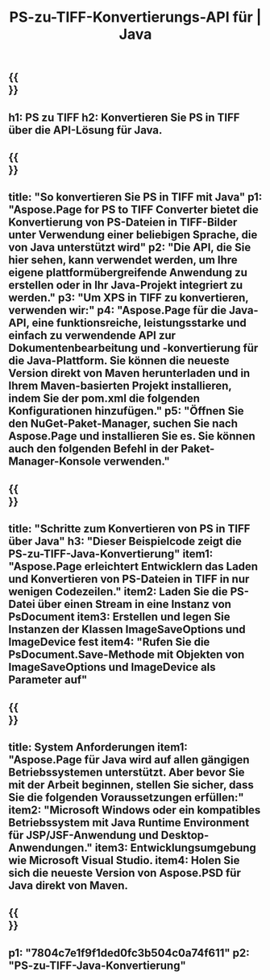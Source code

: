 ﻿---
translation: true
template: /_templates/_conversion-child-java.md
title: PS-zu-TIFF-Konvertierungs-API für | Java
url: /java/conversion/ps-to-tiff/
description: Beispiel-Java-Konvertierungscode für das PS-Format in eine TIFF-Datei. Verwenden Sie diesen Beispielcode, um PS in TIFF in jeder Web- oder Desktop-Java-basierten Anwendung zu konvertieren.
informat: PS
outformat: TIFF
otherformats: XPS EPS
---

{{<section banner>}}
---
h1: PS zu TIFF
h2: Konvertieren Sie PS in TIFF über die API-Lösung für Java.
---

{{<section overview>}}
---
title: "So konvertieren Sie PS in TIFF mit Java"
p1: "Aspose.Page for PS to TIFF Converter bietet die Konvertierung von PS-Dateien in TIFF-Bilder unter Verwendung einer beliebigen Sprache, die von Java unterstützt wird"
p2: "Die API, die Sie hier sehen, kann verwendet werden, um Ihre eigene plattformübergreifende Anwendung zu erstellen oder in Ihr Java-Projekt integriert zu werden."
p3: "Um XPS in TIFF zu konvertieren, verwenden wir:"
p4: "Aspose.Page für die Java-API, eine funktionsreiche, leistungsstarke und einfach zu verwendende API zur Dokumentenbearbeitung und -konvertierung für die Java-Plattform. Sie können die neueste Version direkt von Maven herunterladen und in Ihrem Maven-basierten Projekt installieren, indem Sie der pom.xml die folgenden Konfigurationen hinzufügen."
p5: "Öffnen Sie den NuGet-Paket-Manager, suchen Sie nach Aspose.Page und installieren Sie es. Sie können auch den folgenden Befehl in der Paket-Manager-Konsole verwenden."
---

{{<section feature1>}}
---
title: "Schritte zum Konvertieren von PS in TIFF über Java"
h3: "Dieser Beispielcode zeigt die PS-zu-TIFF-Java-Konvertierung"
item1: "Aspose.Page erleichtert Entwicklern das Laden und Konvertieren von PS-Dateien in TIFF in nur wenigen Codezeilen."
item2: Laden Sie die PS-Datei über einen Stream in eine Instanz von PsDocument
item3: Erstellen und legen Sie Instanzen der Klassen ImageSaveOptions und ImageDevice fest
item4: "Rufen Sie die PsDocument.Save-Methode mit Objekten von ImageSaveOptions und ImageDevice als Parameter auf"
---

{{<section feature2>}}
---
title: System Anforderungen
item1: "Aspose.Page für Java wird auf allen gängigen Betriebssystemen unterstützt. Aber bevor Sie mit der Arbeit beginnen, stellen Sie sicher, dass Sie die folgenden Voraussetzungen erfüllen:"
item2: "Microsoft Windows oder ein kompatibles Betriebssystem mit Java Runtime Environment für JSP/JSF-Anwendung und Desktop-Anwendungen."
item3: Entwicklungsumgebung wie Microsoft Visual Studio.
item4: Holen Sie sich die neueste Version von Aspose.PSD für Java direkt von Maven.
---

{{<section gist>}}
---
p1: "7804c7e1f9f1ded0fc3b504c0a74f611"
p2: "PS-zu-TIFF-Java-Konvertierung"
---
